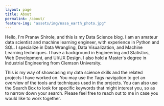 ```yaml
---
layout: page
title: About
permalink: /about/
feature-img: "assets/img/nasa_earth_photo.jpg"
---
```


Hello, I'm Pranav Shirole, and this is my Data Science blog. I am an amateur data scientist and machine learning engineer, with experience in Python and SQL. I specialize in Data Wrangling, Data Visualization, and Machine Learning techniques. I have a background in Engineering and Statistics, Web Development, and UI/UX Design. I also hold a Master's degree in Industrial Engineering from Clemson University.

This is my way of showcasing my data science skills and the related projects I have worked on. You may use the Tags navigation to get an overview of the tools and techniques used in the projects. You can also use the Search Box to look for specific keywords that might interest you, so as to narrow down your search. Please feel free to reach out to me in case you would like to work together.
